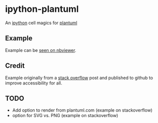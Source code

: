 ipython-plantuml
================

An [ipython](http://ipython.org) cell magics for [plantuml](http://plantuml.sourceforge.net/) 

## Example

Example can be [seen on nbviewer](http://nbviewer.ipython.org/github/sberke/ipython-notebooks/blob/master/Demo%20of%20plantUML%20in%20ipython%20notebook.ipynb).

## Credit

Example originally from a [stack overflow](http://stackoverflow.com/questions/20303335/ipython-notebook-plantuml-extension) post and published to github to improve accessibility for all.

## TODO

* Add option to render from plantuml.com (example on stackoverflow)
* option for SVG vs. PNG (example on stackoverflow)
